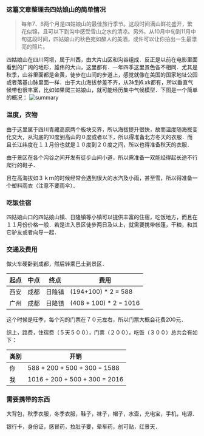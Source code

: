 ### 这篇文章整理去四姑娘山的简单情况
> 每年7、8两个月是四姑娘山的最佳旅行季节。这段时间满山鲜花盛开，繁花似锦，且可以下到沟中感受雪山之水的清凉。另外，从10月中旬到11月中旬这段时间，四姑娘山的秋色宛如醉人的美酒，或许可以让你拍出一生最漂亮的照片。

四姑娘山在四川阿坝，属于川西，由大片山区和沟谷组成．反正是以前在电影里面看到的广阔的地形，雄伟的大山，这里都有．一年四季这里景色各不相同．尤其是秋季，山谷里面都是金黄，徒步在山间的步道上，感觉就像在美国的国家地址公园或者落基山脉里面一样．由于大山海拔参差不齐，从3k到6.xk都有，所以垂直气候带也很丰富，比如如果爬三姑娘山，就可能经历集中气候模型．下图是一个简单的概况：
![summary](http://c4-q.mafengwo.net/s9/M00/57/E3/wKgBs1gF0wSAd4k3ABNCDRoANPs14.jpeg?imageView2%2F2%2Fw%2F680%2Fh%2F9999%2Fq%2F100)

### 温度，衣物
由于这里属于四川青藏高原两个板块交界，所以海拔提升很快，故而温度随海拔变化交大，从沟底的10度到高山的０度或者以下，所以得准备北方冬天的衣服．而且长江纬度在１１月份也就是１０度到２０度之间，所以也得准备秋天的衣服．

由于景区在各个沟谷之间开发有徒步山间小道，所以需准备一双能经得起长途不行爬行的鞋子．

且在高海拔如３ｋｍ的时候经常会遇到很大的水汽及小雨，甚至雪，所以得准备一个塑料雨衣（注意不要雨伞）．

### 吃饭住宿
四姑娘山口的四姑娘山镇、日隆镇等小镇可以提供丰富的住宿，吃饭地方，而且在１１月份价格一般．若是进入景区徒步两日及以上，就需要携带帐篷，干粮，和其它驴友或者向导一起．

### 交通及费用
做火车硬卧到成都，然后转乘巴士到景区．

|起点|中点|终点|费用|
|---|----|----|--|
|西安|成都|日隆镇|(194+100) * 2 = 588|
|广州|成都|日隆镇|(408 + 100) * 2 = 1016|

这个时候是旺季，每个沟的门票在７０元左右，所以门票大概会花费200元．

综上，路费，住宿费（５天５００），门票（２００），吃饭（３００）总共会有如下：

|类别|开销|
|--|--|
|你|588 + 200 + 500 + 300 = 1588|
|我|1016 + 200 + 500 + 300 = 2016|

### 需要携带的东西
大背包，秋季衣服，冬季衣服，鞋子，袜子，帽子，水壶，充电宝，手机，电源．

银行卡，身份证，感冒药，拉肚子要，晕车药，创可贴，红景天．
